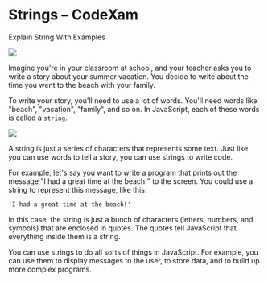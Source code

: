 # Strings – CodeXam
Explain String With Examples

![](https://media.giphy.com/media/xFnxVuOe6jAbqgy9uR/giphy.gif)

Imagine you're in your classroom at school, and your teacher asks you to write a story about your summer vacation. You decide to write about the time you went to the beach with your family.

To write your story, you'll need to use a lot of words. You'll need words like "beach", "vacation", "family", and so on. In JavaScript, each of these words is called a `string`.

![](https://media.giphy.com/media/rUk7yOzx3kNUuPcVcC/giphy.gif)

A string is just a series of characters that represents some text. Just like you can use words to tell a story, you can use strings to write code.

For example, let's say you want to write a program that prints out the message "I had a great time at the beach!" to the screen. You could use a string to represent this message, like this:

```
'I had a great time at the beach!'
```


In this case, the string is just a bunch of characters (letters, numbers, and symbols) that are enclosed in quotes. The quotes tell JavaScript that everything inside them is a string.

You can use strings to do all sorts of things in JavaScript. For example, you can use them to display messages to the user, to store data, and to build up more complex programs.